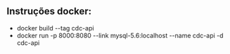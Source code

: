 ## Instruções docker:  
* docker build --tag cdc-api   
* docker run -p 8000:8080 --link mysql-5.6:localhost --name cdc-api -d cdc-api